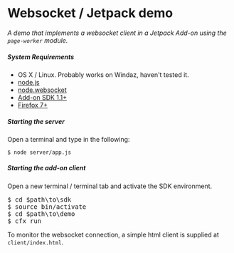 # Websocket / Jetpack demo

*A demo that implements a websocket client in a Jetpack Add-on using the
`page-worker` module.*

##### *System Requirements*

* OS X / Linux. Probably works on Windaz, haven't tested it.
* [node.js](http://nodejs.org/)
* [node.websocket](https://github.com/guille/node.websocket.js/)
* [Add-on SDK 1.1+](https://addons.mozilla.org/en-US/developers/)
* [Firefox 7+](http://nightly.mozilla.org/)

##### Starting the server

Open a terminal and type in the following:

`$ node server/app.js`

##### Starting the add-on client

Open a new terminal / terminal tab and activate the SDK environment.

<pre>$ cd $path\to\sdk
$ source bin/activate
$ cd $path\to\demo
$ cfx run</pre>

To monitor the websocket connection, a simple html client is supplied at `client/index.html`.
